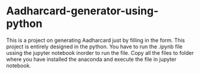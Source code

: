 # Aadharcard-generator-using-python
This is a project on generating Aadharcard just by filling in the form.
This project is entirely designed in the python.
You have to run the .ipynb file ussing the jupyter notebook inorder to run the file.
Copy all the files to folder where you have installed the anaconda and execute the file in jupyter notebook.
